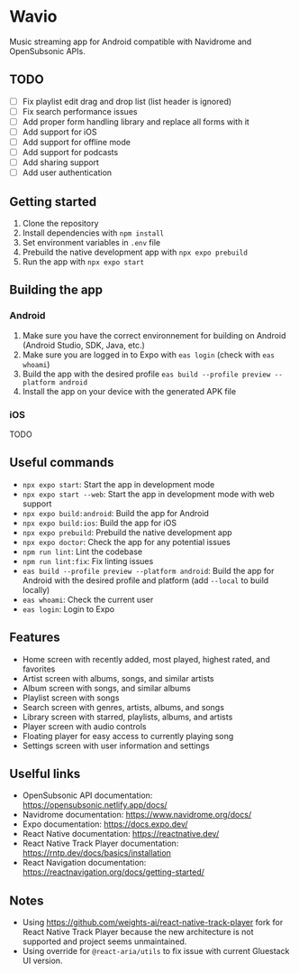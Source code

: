 # Wavio

Music streaming app for Android compatible with Navidrome and OpenSubsonic APIs.

## TODO

- [ ] Fix playlist edit drag and drop list (list header is ignored)
- [ ] Fix search performance issues
- [ ] Add proper form handling library and replace all forms with it
- [ ] Add support for iOS
- [ ] Add support for offline mode
- [ ] Add support for podcasts
- [ ] Add sharing support
- [ ] Add user authentication

## Getting started

1. Clone the repository
2. Install dependencies with `npm install`
3. Set environment variables in `.env` file
4. Prebuild the native development app with `npx expo prebuild`
5. Run the app with `npx expo start`


## Building the app

### Android

1. Make sure you have the correct environnement for building on Android (Android Studio, SDK, Java, etc.)
2. Make sure you are logged in to Expo with `eas login` (check with `eas whoami`)
3. Build the app with the desired profile `eas build --profile preview --platform android`
4. Install the app on your device with the generated APK file

### iOS

TODO

## Useful commands

- `npx expo start`: Start the app in development mode
- `npx expo start --web`: Start the app in development mode with web support
- `npx expo build:android`: Build the app for Android
- `npx expo build:ios`: Build the app for iOS
- `npx expo prebuild`: Prebuild the native development app
- `npx expo doctor`: Check the app for any potential issues
- `npm run lint`: Lint the codebase
- `npm run lint:fix`: Fix linting issues
- `eas build --profile preview --platform android`: Build the app for Android with the desired profile and platform (add `--local` to build locally)
- `eas whoami`: Check the current user
- `eas login`: Login to Expo

## Features

- Home screen with recently added, most played, highest rated, and favorites
- Artist screen with albums, songs, and similar artists
- Album screen with songs, and similar albums
- Playlist screen with songs
- Search screen with genres, artists, albums, and songs
- Library screen with starred, playlists, albums, and artists
- Player screen with audio controls
- Floating player for easy access to currently playing song
- Settings screen with user information and settings

## Uselful links

- OpenSubsonic API documentation: https://opensubsonic.netlify.app/docs/
- Navidrome documentation: https://www.navidrome.org/docs/
- Expo documentation: https://docs.expo.dev/
- React Native documentation: https://reactnative.dev/
- React Native Track Player documentation: https://rntp.dev/docs/basics/installation
- React Navigation documentation: https://reactnavigation.org/docs/getting-started/

## Notes

- Using https://github.com/weights-ai/react-native-track-player fork for React Native Track Player because the new architecture is not supported and project seems unmaintained.
- Using override for `@react-aria/utils` to fix issue with current Gluestack UI version.